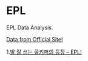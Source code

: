 # EPL
EPL Data Analysis.

[Data from Official Site!](https://www.premierleague.com/stats/)

1.[발 잘 쓰는 골키퍼의 등장 – EPL!](https://goo.gl/LiRDS8) 
